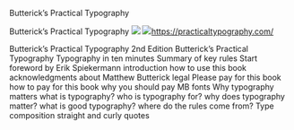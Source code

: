 Butterick’s Practical Typography

Butterick’s Practical Typography
![](../_resources/56c2b7e090d7255336917a69af8fb28d.png)
![](../_resources/02ca7f702e2766ce7172182e524efb64.png)https://practicaltypography.com/

But­t­er­ick’s Prac­ti­cal Ty­pog­ra­phy 2nd Edition But­t­er­ick’s Prac­ti­cal Typography Typography in ten minutes Summary of key rules Start foreword by Erik Spiekermann introduction how to use this book acknowledgments about Matthew Butterick legal Please pay for this book how to pay for this book why you should pay MB fonts Why typography matters what is typography? who is typography for? why does typography matter? what is good typography? where do the rules come from? Type composition straight and curly quotes